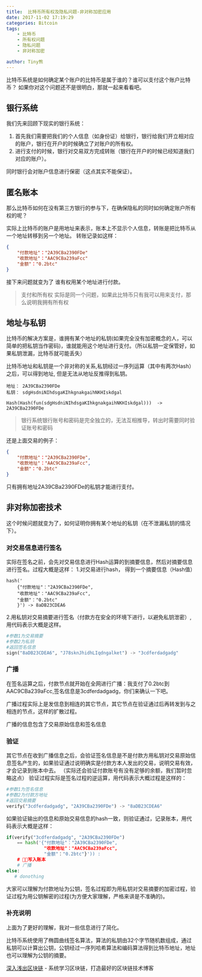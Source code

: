 ```yaml
---
title:  比特币所有权及隐私问题-非对称加密应用
date: 2017-11-02 17:19:29
categories: Bitcoin
tags:
    - 比特币
    - 所有权问题
    - 隐私问题
    - 非对称加密

author: Tiny熊
---
```


 比特币系统是如何确定某个账户的比特币是属于谁的？谁可以支付这个账户比特币？
 如果你对这个问题还不是很明白，那就一起来看看吧。

<!-- more -->

## 银行系统
我们先来回顾下现实的银行系统：
1. 首先我们需要把我们的个人信息（如身份证）给银行，银行给我们开立相对应的账户，银行在开户的时候确立了对账户的所有权。
2. 进行支付的时候，银行对交易双方完成转账（银行在开户的时候已经知道我们对应的账户）。

同时银行会对账户信息进行保密（这点其实不能保证）。

## 匿名账本

那么比特币如何在没有第三方银行的参与下，在确保隐私的同时如何确定账户所有权的呢？

实际上比特币的账户是用地址来表示，账本上不显示个人信息，转账是把比特币从一个地址转移到另一个地址。
转账记录如这样：
```json
{
    "付款地址"："2A39CBa2390FDe"
    "收款地址"："AAC9CBa239aFcc"
    "金额"："0.2btc"
}
```
接下来问题就变为了 谁有权用某个地址进行付款。
> 支付和所有权 实际是同一个问题，如果此比特币只有我可以用来支付，那么说明我拥有所有权

## 地址与私钥
比特币的解决方案是，谁拥有某个地址的私钥(如果完全没有加密概念的人，可以简单的把私钥当作密码)，谁就能用这个地址进行支付。（所以私钥一定保管好，如果私钥泄漏，比特币就可能丢失）

比特币地址和私钥是一个非对称的关系,私钥经过一序列运算（其中有两次Hash）之后，可以得到地址, 但是无法从地址反推得到私钥。
```
地址： 2A39CBa2390FDe
私钥： sdgHsdniNIhdsgaKIhkgnakgaihNKHIskdgal

Hash(Hash(fun(sdgHsdniNIhdsgaKIhkgnakgaihNKHIskdgal)))  -> 2A39CBa2390FDe
```

> 银行系统银行账号和密码是完全独立的，无法互相推导，转出时需要同时验证账号和密码

还是上面交易的例子：
```json
{
    "付款地址"："2A39CBa2390FDe",
    "收款地址"："AAC9CBa239aFcc",
    "金额"："0.2btc"
}
```
只有拥有地址2A39CBa2390FDe的私钥才能进行支付。

## 非对称加密技术

这个时候问题就变为了，如何证明你拥有某个地址的私钥（在不泄漏私钥的情况下）。

### 对交易信息进行签名
实际在签名之前，会先对交易信息进行Hash运算的到摘要信息，然后对摘要信息进行签名。过程大概是这样：
1.对交易进行hash， 得到一个摘要信息（Hash值）

```
hash('
    {"付款地址"："2A39CBa2390FDe",
    "收款地址"："AAC9CBa239aFcc",
    "金额"："0.2btc"
    }') -> 8aDB23CDEA6
```

2.用私钥对交易摘要进行签名（付款方在安全的环境下进行，以避免私钥泄密）, 用代码表示大概是这样。
```python
#参数1为交易摘要
#参数2为私钥
#返回签名信息
sign("8aDB23CDEA6", "J78sknJhidhLIqdngalket") -> "3cdferdadgadg"
```

### 广播
在签名运算之后，付款节点就开始在全网进行广播：我支付了0.2btc到AAC9CBa239aFcc,签名信息是3cdferdadgadg，你们来确认一下吧。

广播过程实际上是发信息到相连的其它节点，其它节点在验证通过后再转发到与之相连的节点，这样的扩散过程。

广播的信息包含了交易原始信息和签名信息

### 验证

其它节点在收到广播信息之后，会验证签名信息是不是付款方用私钥对交易原始信息签名产生的，如果验证通过说明确实是付款方本人发出的交易，说明交易有效，才会记录到账本中去。
（实际还会验证付款账号有没有足够的余额，我们暂时忽略这点）
验证过程实际是签名过程的逆运算，用代码表示大概过程是这样的：

```python
#参数1为签名信息
#参数2为付款方地址
#返回交易摘要
verify("3cdferdadgadg", "2A39CBa2390FDe") -> "8aDB23CDEA6"
```
如果验证输出的信息和原始交易信息的hash一致，则验证通过，记录账本，用代码表示大概是这样：

``` python
if(verify("3cdferdadgadg", "2A39CBa2390FDe")
    == hash('{"付款地址"："2A39CBa2390FDe",
              "收款地址"："AAC9CBa239aFcc",
              "金额"："0.2btc"}')) :
    # 写入账本 
    # 广播
else:
   # donothing
```

大家可以理解为付款地址为公钥，签名过程即为用私钥对交易摘要的加密过程，验证过程为用公钥解密的过程(为方便大家理解，严格来讲是不准确的)。

### 补充说明
上面为了更好的理解，我对一些信息进行了简化。

比特币系统使用了椭圆曲线签名算法，算法的私钥由32个字节随机数组成，通过私钥可以计算出公钥，公钥经过一序列哈希算法和编码算法得到比特币地址，地址也可以理解为公钥的摘要。


[深入浅出区块链](http://learnblockchain.cn/) - 系统学习区块链，打造最好的区块链技术博客
